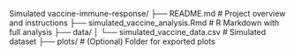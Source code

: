  Simulated vaccine-immune-response/
├── README.md                        # Project overview and instructions
├── simulated_vaccine_analysis.Rmd  # R Markdown with full analysis
├── data/
│   └── simulated_vaccine_data.csv  # Simulated dataset
├── plots/                          # (Optional) Folder for exported plots
